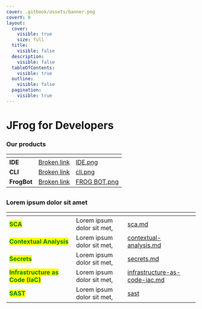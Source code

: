 ```yaml
---
cover: .gitbook/assets/banner.png
coverY: 0
layout:
  cover:
    visible: true
    size: full
  title:
    visible: false
  description:
    visible: false
  tableOfContents:
    visible: true
  outline:
    visible: false
  pagination:
    visible: true
---
```


# JFrog for Developers



### &#x20;                                                            **Our products**

<table data-view="cards" data-full-width="true"><thead><tr><th></th><th data-hidden data-card-target data-type="content-ref"></th><th data-hidden data-card-cover data-type="files"></th></tr></thead><tbody><tr><td><strong>IDE</strong></td><td><a href="broken-reference">Broken link</a></td><td><a href=".gitbook/assets/IDE.png">IDE.png</a></td></tr><tr><td><strong>CLI</strong></td><td><a href="broken-reference">Broken link</a></td><td><a href=".gitbook/assets/cli.png">cli.png</a></td></tr><tr><td><strong>FrogBot</strong></td><td><a href="broken-reference">Broken link</a></td><td><a href=".gitbook/assets/FROG BOT.png">FROG BOT.png</a></td></tr></tbody></table>

##

### &#x20;                                                **Lorem ipsum dolor sit amet**

<table data-view="cards" data-full-width="true"><thead><tr><th></th><th></th><th data-hidden data-card-target data-type="content-ref"></th></tr></thead><tbody><tr><td><mark style="color:green;"><strong>SCA</strong></mark></td><td>Lorem ipsum dolor sit met, </td><td><a href="jfrog-security-for-developers/features/sca.md">sca.md</a></td></tr><tr><td><mark style="color:green;"><strong>Contextual Analysis</strong></mark></td><td>Lorem ipsum dolor sit met, </td><td><a href="jfrog-security-for-developers/features/contextual-analysis.md">contextual-analysis.md</a></td></tr><tr><td><mark style="color:green;"><strong>Secrets</strong></mark></td><td>Lorem ipsum dolor sit met, </td><td><a href="jfrog-security-for-developers/features/secrets.md">secrets.md</a></td></tr><tr><td><mark style="color:green;"><strong>Infrastructure as Code (IaC)</strong></mark></td><td>Lorem ipsum dolor sit met, </td><td><a href="jfrog-security-for-developers/features/infrastructure-as-code-iac.md">infrastructure-as-code-iac.md</a></td></tr><tr><td><mark style="color:green;"><strong>SAST</strong></mark></td><td>Lorem ipsum dolor sit met, </td><td><a href="jfrog-security-for-developers/features/sast/">sast</a></td></tr></tbody></table>
